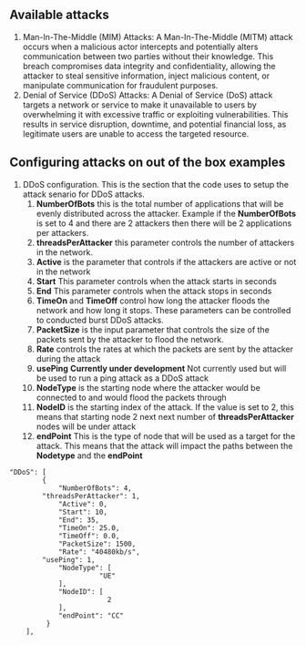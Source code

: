 ## Available attacks 

1. Man-In-The-Middle (MIM) Attacks: A Man-In-The-Middle (MITM) attack occurs when a malicious actor intercepts and potentially alters communication between two parties without their knowledge. This breach compromises data integrity and confidentiality, allowing the attacker to steal sensitive information, inject malicious content, or manipulate communication for fraudulent purposes.
2. Denial of Service (DDoS) Attacks: A Denial of Service (DoS) attack targets a network or service to make it unavailable to users by overwhelming it with excessive traffic or exploiting vulnerabilities. This results in service disruption, downtime, and potential financial loss, as legitimate users are unable to access the targeted resource.

## Configuring attacks on out of the box examples

1. DDoS configuration. This is the section that the code uses to setup the attack senario for DDoS attacks. 
    1. __NumberOfBots__ this is the total number of applications that will be evenly distributed across the attacker. Example if the __NumberOfBots__ is set to 4 and there are 2 attackers then there will be 2 applications per attackers. 
    2. __threadsPerAttacker__ this parameter controls the number of attackers in the network. 
    3. __Active__ is the parameter that controls if the attackers are active or not in the network
    4. __Start__ This parameter controls when the attack starts in seconds
    5. __End__ This parameter controls when the attack stops in seconds
    6. __TimeOn__ and __TimeOff__ control how long the attacker floods the network and how long it stops. These parameters can be controlled to conducted burst DDoS attacks. 
    7. __PacketSize__ is the input parameter that controls the size of the packets sent by the attacker to flood the network. 
    8. __Rate__ controls the rates at which the packets are sent by the attacker during the attack
    9. __usePing__ **Currently under development** Not currently used but will be used to run a ping attack as a DDoS attack
    10. __NodeType__ is the starting node where the attacker would be connected to and would flood the packets through
    11. __NodeID__ is the starting index of the attack. If the value is set to 2, this means that starting node 2 next next number of __threadsPerAttacker__ nodes will be under attack
    12. __endPoint__ This is the type of node that will be used as a target for the attack. This means that the attack will impact the paths between the __Nodetype__ and the __endPoint__

```
"DDoS": [
        {
            "NumberOfBots": 4,
	    "threadsPerAttacker": 1,
            "Active": 0,
            "Start": 10,
            "End": 35,
            "TimeOn": 25.0,
            "TimeOff": 0.0,
            "PacketSize": 1500,
            "Rate": "40480kb/s",
	    "usePing": 1,
            "NodeType": [
                      "UE"
            ],
            "NodeID": [
                        2
            ],
            "endPoint": "CC"
         }
    ],
```
